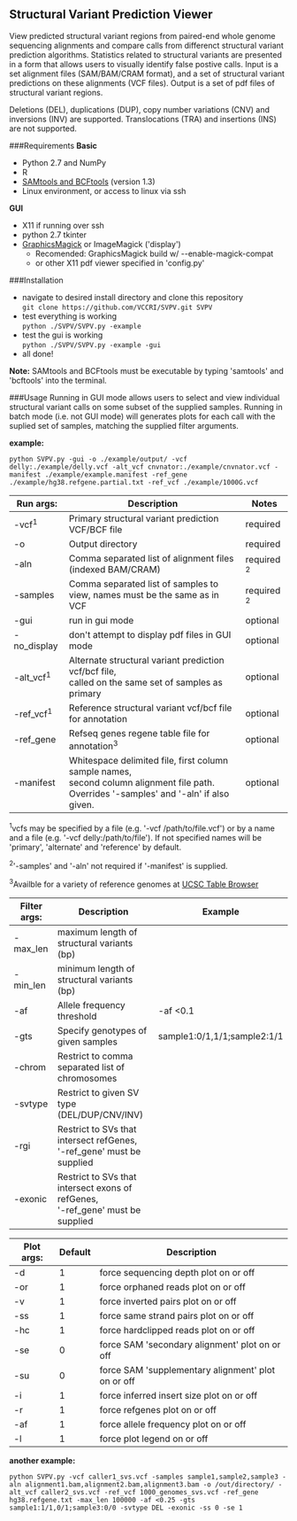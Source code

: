 Structural Variant Prediction Viewer  
------------------------------------
View predicted structural variant regions from paired-end whole genome sequencing alignments and compare calls from differenct structural variant prediction algorithms. Statistics related to structural variants are presented in a form that allows users to visually identify false postive calls. Input is a set alignment files (SAM/BAM/CRAM format), and a set of structural variant predictions on these alignments (VCF files). Output is a set of pdf files of structural variant regions.

Deletions (DEL), duplications (DUP), copy number variations (CNV) and inversions (INV) are supported. Translocations (TRA) and insertions (INS) are not supported.

###Requirements
**Basic**  
* Python 2.7 and NumPy
* R
* [SAMtools and BCFtools](https://github.com/samtools) (version 1.3)
* Linux environment, or access to linux via ssh  
  
**GUI**  
* X11 if running over ssh
* python 2.7 tkinter
* [GraphicsMagick](http://www.graphicsmagick.org/) or ImageMagick ('display')
  * Recomended: GraphicsMagick build w/ --enable-magick-compat
  * or other X11 pdf viewer specified in 'config.py'

###Installation
* navigate to desired install directory and clone this repository  
`git clone https://github.com/VCCRI/SVPV.git SVPV`
* test everything is working  
`python ./SVPV/SVPV.py -example`
* test the gui is working  
`python ./SVPV/SVPV.py -example -gui`
* all done!  

**Note:** SAMtools and BCFtools must be executable by typing 'samtools' and 'bcftools' into the terminal.

###Usage
Running in GUI mode allows users to select and view individual structural variant calls on some subset of the supplied samples. Running in batch mode (i.e. not GUI mode) will generates plots for each call with the suplied set of samples, matching the supplied filter arguments.

**example:**  
```
python SVPV.py -gui -o ./example/output/ -vcf delly:./example/delly.vcf -alt_vcf cnvnator:./example/cnvnator.vcf -manifest ./example/example.manifest -ref_gene ./example/hg38.refgene.partial.txt -ref_vcf ./example/1000G.vcf
```

|Run args:            | Description                                                               | Notes    |
|---------------------|---------------------------------------------------------------------------|----------|
|-vcf<sup>1</sup>     | Primary structural variant prediction VCF/BCF file                        | required |
|-o                   | Output directory                                                          | required |
|-aln                 | Comma separated list of alignment files (indexed BAM/CRAM)                | required <sup>2</sup>
|-samples             | Comma separated list of samples to view, names must be the same as in VCF | required <sup>2</sup>
|-gui                 | run in gui mode                                                           | optional |
|-no_display          | don't attempt to display pdf files in GUI mode                            | optional |
|-alt_vcf<sup>1</sup> | Alternate structural variant prediction vcf/bcf file, <br> called on the same set of samples as primary   | optional
|-ref_vcf<sup>1</sup> | Reference structural variant vcf/bcf file for annotation                  | optional |
|-ref_gene            | Refseq genes regene table file for annotation<sup>3</sup>                 | optional |
|-manifest            | Whitespace delimited file, first column sample names, <br> second column alignment file path. Overrides '-samples' and '-aln' if also given. | optional 

<sup>1</sup>vcfs may be specified by a file (e.g. '-vcf /path/to/file.vcf') or by a name and a file (e.g. '-vcf delly:/path/to/file'). If not specified names will be 'primary', 'alternate' and 'reference' by default.

<sup>2</sup>'-samples' and '-aln' not required if '-manifest' is supplied.

<sup>3</sup>Availble for a variety of reference genomes at [UCSC Table Browser](https://genome.ucsc.edu/cgi-bin/hgTables)


|Filter args: | Description                                     | Example                     |
------------- |-------------------------------------------------|-----------------------------|
| -max_len    | maximum length of structural variants (bp)      |                             |
| -min_len    | minimum length of structural variants (bp)      |                             |
| -af         | Allele frequency threshold                      | -af <0.1                    |  
| -gts        | Specify genotypes of given samples              | sample1:0/1,1/1;sample2:1/1 |
| -chrom      | Restrict to comma separated list of chromosomes |                             |
| -svtype     | Restrict to given SV type (DEL/DUP/CNV/INV)     |                             |
| -rgi        | Restrict to SVs that intersect refGenes, <br>'-ref_gene' must be supplied  |  |
| -exonic     | Restrict to SVs that intersect exons of refGenes, <br>'-ref_gene' must be supplied  |



|Plot args: | Default | Description                                        |
|-----------|---------|----------------------------------------------------|
|-d         | 1       | force sequencing depth plot on or off              |
|-or        | 1       | force orphaned reads plot on or off                |
|-v         | 1       | force inverted pairs plot on or off                |
|-ss        | 1       | force same strand pairs plot on or off             |
|-hc        | 1       | force hardclipped reads plot on or off             |
|-se        | 0       | force SAM 'secondary alignment' plot on or off     |
|-su        | 0       | force SAM 'supplementary alignment' plot on or off |
|-i         | 1       | force inferred insert size plot on or off          |
|-r         | 1       | force refgenes plot on or off                      |
|-af        | 1       | force allele frequency plot on or off              | 
|-l         | 1       | force plot legend on or off                        |



**another example:**  
```
python SVPV.py -vcf caller1_svs.vcf -samples sample1,sample2,sample3 -aln alignment1.bam,alignment2.bam,alignment3.bam -o /out/directory/ -alt_vcf caller2_svs.vcf -ref_vcf 1000_genomes_svs.vcf -ref_gene hg38.refgene.txt -max_len 100000 -af <0.25 -gts sample1:1/1,0/1;sample3:0/0 -svtype DEL -exonic -ss 0 -se 1
```
